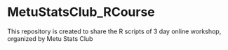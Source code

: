 # MetuStatsClub_RCourse
This repository is created to share the R scripts of 3 day online workshop, organized by Metu Stats Club
